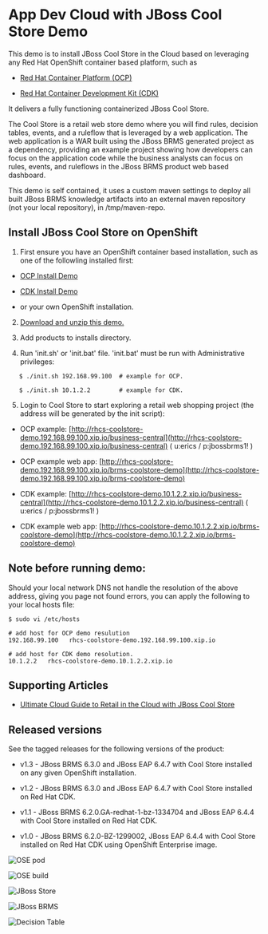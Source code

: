 App Dev Cloud with JBoss Cool Store Demo 
==========================================
This demo is to install JBoss Cool Store in the Cloud based on leveraging any Red Hat OpenShift container
based platform, such as 

 - [Red Hat Container Platform (OCP)](https://github.com/redhatdemocentral/ocp-install-demo)
  
 - [Red Hat Container Development Kit (CDK)](https://github.com/redhatdemocentral/cdk-install-demo)

It delivers a fully functioning containerized JBoss Cool Store.

The Cool Store is a retail web store demo where you will find rules, decision tables, events, and a ruleflow 
that is leveraged by a web application. The web application is a WAR built using the JBoss BRMS
generated project as a dependency, providing an example project showing how developers can focus on the 
application code while the business analysts can focus on rules, events, and ruleflows in the 
JBoss BRMS product web based dashboard.

This demo is self contained, it uses a custom maven settings to deploy all built JBoss BRMS knowledge artifacts
into an external maven repository (not your local repository), in /tmp/maven-repo.


Install JBoss Cool Store on OpenShift
-------------------------------------
1. First ensure you have an OpenShift container based installation, such as one of the followling installed first:

  - [OCP Install Demo](https://github.com/redhatdemocentral/ocp-install-demo)

  - [CDK Install Demo](https://github.com/redhatdemocentral/cdk-install-demo)

  - or your own OpenShift installation.

2. [Download and unzip this demo.](https://github.com/redhatdemocentral/rhcs-coolstore-demo/archive/master.zip)

3. Add products to installs directory.

4. Run 'init.sh' or 'init.bat' file. 'init.bat' must be run with Administrative privileges:
```
   $ ./init.sh 192.168.99.100  # example for OCP.

   $ ./init.sh 10.1.2.2        # example for CDK.
```

5. Login to Cool Store to start exploring a retail web shopping project (the address will be generated by the init script):

  - OCP example: [http://rhcs-coolstore-demo.192.168.99.100.xip.io/business-central](http://rhcs-coolstore-demo.192.168.99.100.xip.io/business-central)  ( u:erics / p:jbossbrms1! )

  - OCP example web app: [http://rhcs-coolstore-demo.192.168.99.100.xip.io/brms-coolstore-demo](http://rhcs-coolstore-demo.192.168.99.100.xip.io/brms-coolstore-demo)

  - CDK example: [http://rhcs-coolstore-demo.10.1.2.2.xip.io/business-central](http://rhcs-coolstore-demo.10.1.2.2.xip.io/business-central)  ( u:erics / p:jbossbrms1! )

  - CDK example web app: [http://rhcs-coolstore-demo.10.1.2.2.xip.io/brms-coolstore-demo](http://rhcs-coolstore-demo.10.1.2.2.xip.io/brms-coolstore-demo)


Note before running demo:
-------------------------
Should your local network DNS not handle the resolution of the above address, giving you page not found errors, you can apply the
following to your local hosts file:

```
$ sudo vi /etc/hosts

# add host for OCP demo resulution
192.168.99.100   rhcs-coolstore-demo.192.168.99.100.xip.io 

# add host for CDK demo resolution.
10.1.2.2   rhcs-coolstore-demo.10.1.2.2.xip.io 
```


Supporting Articles
-------------------
- [Ultimate Cloud Guide to Retail in the Cloud with JBoss Cool Store](http://www.schabell.org/2016/03/ultimate-cloud-guide-retail-cloud-jboss-coolstore.html)


Released versions
-----------------
See the tagged releases for the following versions of the product:

- v1.3 - JBoss BRMS 6.3.0 and JBoss EAP 6.4.7 with Cool Store installed on any given OpenShift installation.

- v1.2 - JBoss BRMS 6.3.0 and JBoss EAP 6.4.7 with Cool Store installed on Red Hat CDK.

- v1.1 - JBoss BRMS 6.2.0.GA-redhat-1-bz-1334704 and JBoss EAP 6.4.4 with Cool Store installed on Red Hat CDK.

- v1.0 - JBoss BRMS 6.2.0-BZ-1299002, JBoss EAP 6.4.4 with Cool Store installed on Red Hat CDK using OpenShift Enterprise image. 

![OSE pod](https://github.com/redhatdemocentral/rhcs-coolstore-demo/blob/master/docs/demo-images/rhcs-coolstore-pod.png?raw=true)

![OSE build](https://github.com/redhatdemocentral/rhcs-coolstore-demo/blob/master/docs/demo-images/rhcs-coolstore-build.png?raw=true)

![JBoss Store](https://github.com/redhatdemocentral/rhcs-coolstore-demo/blob/master/docs/demo-images/coolstore-shoppingcart-0.png?raw=true)

![JBoss BRMS](https://github.com/redhatdemocentral/rhcs-coolstore-demo/blob/master/docs/demo-images/jboss-brms.png?raw=true)

![Decision Table](https://github.com/redhatdemocentral/rhcs-coolstore-demo/blob/master/docs/demo-images/coolstore-decision-table.png?raw=true)

